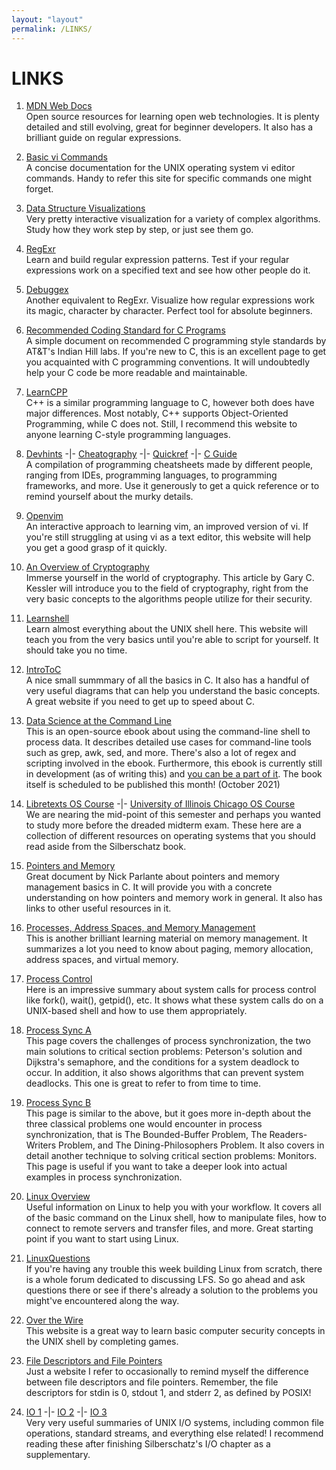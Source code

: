 ```yaml
---
layout: "layout"
permalink: /LINKS/
---
```


# LINKS

1. [MDN Web Docs](https://developer.mozilla.org/en-US/)<br>
Open source resources for learning open web technologies.
It is plenty detailed and still evolving, great for beginner developers.
It also has a brilliant guide on regular expressions.

2. [Basic vi Commands](https://www.cs.colostate.edu/helpdocs/vi.html)<br>
A concise documentation for the UNIX operating system vi editor commands.
Handy to refer this site for specific commands one might forget.

3. [Data Structure Visualizations](https://www.cs.usfca.edu/~galles/visualization/Algorithms.html)<br>
Very pretty interactive visualization for a variety of complex algorithms.
Study how they work step by step, or just see them go.

4. [RegExr](https://godbolt.org/)<br>
Learn and build regular expression patterns.
Test if your regular expressions work on a specified text and see how other people do it.

5. [Debuggex](https://www.debuggex.com/)<br>
Another equivalent to RegExr.
Visualize how regular expressions work its magic, character by character.
Perfect tool for absolute beginners.

6. [Recommended Coding Standard for C Programs](https://www.doc.ic.ac.uk/lab/cplus/cstyle.html)<br>
A simple document on recommended C programming style standards by AT&T's Indian Hill labs.
If you're new to C, this is an excellent page to get you acquainted with C programming conventions.
It will undoubtedly help your C code be more readable and maintainable.

7. [LearnCPP](https://www.learncpp.com/)<br>
C++ is a similar programming language to C, however both does have major differences. Most notably, C++ supports Object-Oriented Programming, while C does not. Still, I recommend this website to anyone learning C-style programming languages.

8. [Devhints](https://devhints.io/) -|- [Cheatography](https://cheatography.com/programming/) -|- [Quickref](https://quickref.me/) -|- [C Guide](https://courses.cs.washington.edu/courses/cse351/14sp/sections/1/Cheatsheet-c.pdf)<br>
A compilation of programming cheatsheets made by different people, ranging from IDEs, programming languages, to programming frameworks, and more. Use it generously to get a quick reference or to remind yourself about the murky details.

9. [Openvim](https://www.openvim.com/tutorial.html)<br>
An interactive approach to learning vim, an improved version of vi. If you're still struggling at using vi as a text editor, this website will help you get a good grasp of it quickly.

10. [An Overview of Cryptography](https://www.garykessler.net/library/crypto.html)<br>
Immerse yourself in the world of cryptography. This article by Gary C. Kessler will introduce you to the field of cryptography, right from the very basic concepts to the algorithms people utilize for their security.

11. [Learnshell](https://www.learnshell.org/)<br>
Learn almost everything about the UNIX shell here. This website will teach you from the very basics until you're able to script for yourself. It should take you no time.

12. [IntroToC](https://eleceng.dit.ie/frank/IntroToC/)<br>
A nice small summmary of all the basics in C. It also has a handful of very useful diagrams that can help you understand the basic concepts. A great website if you need to get up to speed about C.

13. [Data Science at the Command Line](https://www.datascienceatthecommandline.com/2e/)<br>
This is an open-source ebook about using the command-line shell to process data. It describes detailed use cases for command-line tools such as grep, awk, sed, and more. There's also a lot of regex and scripting involved in the ebook. Furthermore, this ebook is currently still in development (as of writing this) and [you can be a part of it](https://github.com/jeroenjanssens/data-science-at-the-command-line). The book itself is scheduled to be published this month! (October 2021)

14. [Libretexts OS Course](https://eng.libretexts.org/Courses/Delta_College/Operating_System%3A_The_Basics) -|- [University of Illinois Chicago OS Course](https://www.cs.uic.edu/~jbell/CourseNotes/OperatingSystems/)<br>
We are nearing the mid-point of this semester and perhaps you wanted to study more before the dreaded midterm exam. These here are a collection of different resources on operating systems that you should read aside from the Silberschatz book.

15. [Pointers and Memory](http://cslibrary.stanford.edu/102/PointersAndMemory.pdf)<br>
Great document by Nick Parlante about pointers and memory management basics in C. It will provide you with a concrete understanding on how pointers and memory work in general. It also has links to other useful resources in it.

16. [Processes, Address Spaces, and Memory Management](https://people.cs.pitt.edu/~aus/cs449/ts-lecture12.pdf)<br>
This is another brilliant learning material on memory management. It summarizes a lot you need to know about paging, memory allocation, address spaces, and virtual memory.

17. [Process Control](https://www.cs.uregina.ca/Links/class-info/330/Fork/fork.html#fork)<br>
Here is an impressive summary about system calls for process control like fork(), wait(), getpid(), etc. It shows what these system calls do on a UNIX-based shell and how to use them appropriately.

18. [Process Sync A](http://www2.cs.uregina.ca/~hamilton/courses/330/notes/synchro/synchro.html)<br>
This page covers the challenges of process synchronization, the two main solutions to critical section problems: Peterson's solution and Dijkstra's semaphore, and the conditions for a system deadlock to occur. In addition, it also shows algorithms that can prevent system deadlocks. This one is great to refer to from time to time.

19. [Process Sync B](https://www.cs.uic.edu/~jbell/CourseNotes/OperatingSystems/5_Synchronization.html)<br>
This page is similar to the above, but it goes more in-depth about the three classical problems one would encounter in process synchronization, that is The Bounded-Buffer Problem, The Readers-Writers Problem, and The Dining-Philosophers Problem. It also covers in detail another technique to solving critical section problems: Monitors. This page is useful if you want to take a deeper look into actual examples in process synchronization.

20. [Linux Overview](https://cvw.cac.cornell.edu/Linux/)<br>
Useful information on Linux to help you with your workflow. It covers all of the basic command on the Linux shell, how to manipulate files, how to connect to remote servers and transfer files, and more. Great starting point if you want to start using Linux.

21. [LinuxQuestions](https://www.linuxquestions.org/questions/linux-from-scratch-13/)<br>
If you're having any trouble this week building Linux from scratch, there is a whole forum dedicated to discussing LFS. So go ahead and ask questions there or see if there's already a solution to the problems you might've encountered along the way.

22. [Over the Wire](https://overthewire.org/)<br>
This website is a great way to learn basic computer security concepts in the UNIX shell by completing games. 

23. [File Descriptors and File Pointers](https://newbedev.com/what-s-the-difference-between-a-file-descriptor-and-file-pointer)<br>
Just a website I refer to occasionally to remind myself the difference between file descriptors and file pointers. Remember, the file descriptors for stdin is 0, stdout 1, and stderr 2, as defined by POSIX!

24. [IO 1](https://m1-mosig-os.gitlab.io/lectures/lecture_0--Unix_IO.pdf) -|- [IO 2](http://www.cse.chalmers.se/edu/year/2012/course/EDA092/SLIDES/11-IO-systems.pdf) -|- [IO 3](http://www.cs.columbia.edu/~jae/4118/L03-file-io.html)<br>
Very very useful summaries of UNIX I/O systems, including common file operations, standard streams, and everything else related! I recommend reading these after finishing Silberschatz's I/O chapter as a supplementary.